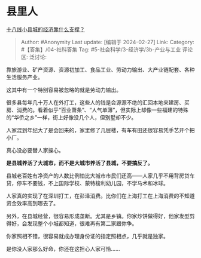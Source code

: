 # 县里人
[十八线小县城的经济靠什么支撑？](https://www.zhihu.com/question/300177893/answer/3407659306)

> Author: #Anonymity
> Last update: [编辑于 2024-02-27]
> Link:
> Category: #【答集】/04-社科答集
> Tag: #5-社会科学/3-经济学/3b-产业与工业
> 评论区:
> 泛讨论:

靠旅游业、矿产资源、资源初加工、食品工业、劳动力输出、大产业链配套、各种生活服务产业。

这其中有一个特别容易被忽略的就是劳动力输出。

很多县每年几十万人在外打工，这些人的钱是会源源不绝的汇回本地来建房、买房、消费的。看着似乎“百业萧条”、“人气单薄”，但实际上却像一些福建的特殊的“华侨之乡”一样，街上好像没几个人，但别墅却不少。

人家混到年纪大了是会回来的，家里修了几层楼，有车有田还很容易凭手艺开个把小厂。

真心没必要替人家操心。

**是县城养活了大城市，而不是大城市养活了县城，不要搞反了。**

县城老百姓有净资产的人数比例怕比大城市市民们还高——人家几乎不用背房贷车贷，停车不要钱，不上国际学校、蒙特梭利幼儿园，不学马术和冰球。

人家真的实现了在深圳打工，在彭泽消费。比你们在上海打工在上海消费的不知道资金效率高到哪去了。

另外，在县城经营，很容易形成垄断。尤其是乡镇。你家炒饼做得好，他家发型剪得好，会发现整个小城都知道，很难再有第二家跟你争。

你家照相不错，很容易就成办理身份证的指定照相点，几乎就是独家。

是你没人家那么好命，你还在这担心人家可怜……
